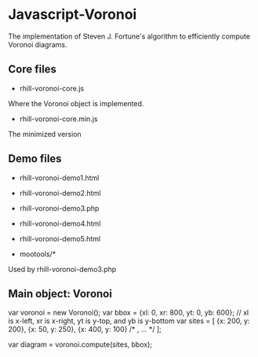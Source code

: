 # Javascript-Voronoi
The implementation of Steven J. Fortune's algorithm to
efficiently compute Voronoi diagrams. 

## Core files
* rhill-voronoi-core.js

Where the Voronoi object is implemented. 

* rhill-voronoi-core.min.js

The minimized version

## Demo files

* rhill-voronoi-demo1.html
* rhill-voronoi-demo2.html
* rhill-voronoi-demo3.php
* rhill-voronoi-demo4.html
* rhill-voronoi-demo5.html

* mootools/*

Used by rhill-voronoi-demo3.php




## Main object: Voronoi

var voronoi = new Voronoi();
var bbox = {xl: 0, xr: 800, yt: 0, yb: 600}; // xl is x-left, xr is x-right, yt is y-top, and yb is y-bottom
var sites = [ {x: 200, y: 200}, {x: 50, y: 250}, {x: 400, y: 100} /* , ... */ ];

var diagram = voronoi.compute(sites, bbox);
```
